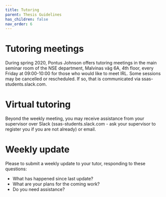 ```yaml
---
title: Tutoring
parent: Thesis Guidelines
has_children: false
nav_order: 6
---
```


# Tutoring meetings

During spring 2020, Pontus Johnson offers tutoring meetings in the main seminar room of the NSE department, Malvinas väg 6A, 4th floor, every Friday at 09:00-10:00 for those who would like to meet IRL. Some sessions may be cancelled or rescheduled. If so, that is communicated via ssas-students.slack.com. 

# Virtual tutoring

Beyond the weekly meeting, you may receive assistance from your supervisor over Slack (ssas-students.slack.com - ask your supervisor to register you if you are not already) or email. 

# Weekly update

Please to submit a weekly update to your tutor, responding to these questions:
- What has happened since last update?
- What are your plans for the coming work?
- Do you need assistance?
